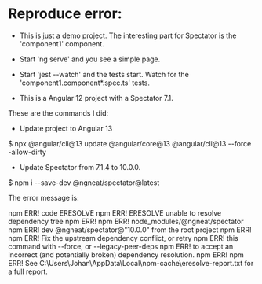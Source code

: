 # Reproduce error: 

* This is just a demo project. The interesting part for Spectator is the 'component1' component. 
* Start 'ng serve' and you see a simple page. 
* Start 'jest --watch' and the tests start. Watch for the 'component1.component*.spec.ts' tests. 

* This is a Angular 12 project with a Spectator 7.1. 

These are the commands I did: 

* Update project to Angular 13

$ npx @angular/cli@13 update @angular/core@13 @angular/cli@13 --force -allow-dirty

* Update Spectator from 7.1.4 to 10.0.0. 

$ npm i --save-dev @ngneat/spectator@latest

The error message is: 

npm ERR! code ERESOLVE
npm ERR! ERESOLVE unable to resolve dependency tree
npm ERR!
npm ERR! node_modules/@ngneat/spectator
npm ERR!   dev @ngneat/spectator@"10.0.0" from the root project
npm ERR!
npm ERR! Fix the upstream dependency conflict, or retry
npm ERR! this command with --force, or --legacy-peer-deps
npm ERR! to accept an incorrect (and potentially broken) dependency resolution.
npm ERR!
npm ERR! See C:\Users\Johan\AppData\Local\npm-cache\eresolve-report.txt for a full report.




